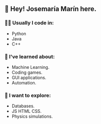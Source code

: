 ## 👋 Hey! Josemaría Marín here.

### 👨‍💻 Usually I code in:
+ Python
+ Java
+ C++

### 🧠 I've learned about:
+ Machine Learning.
+ Coding games.
+ GUI applications.
+ Automation.

### 🚀 I want to explore:
+ Databases.
+ JS HTML CSS.
+ Physics simulations.
